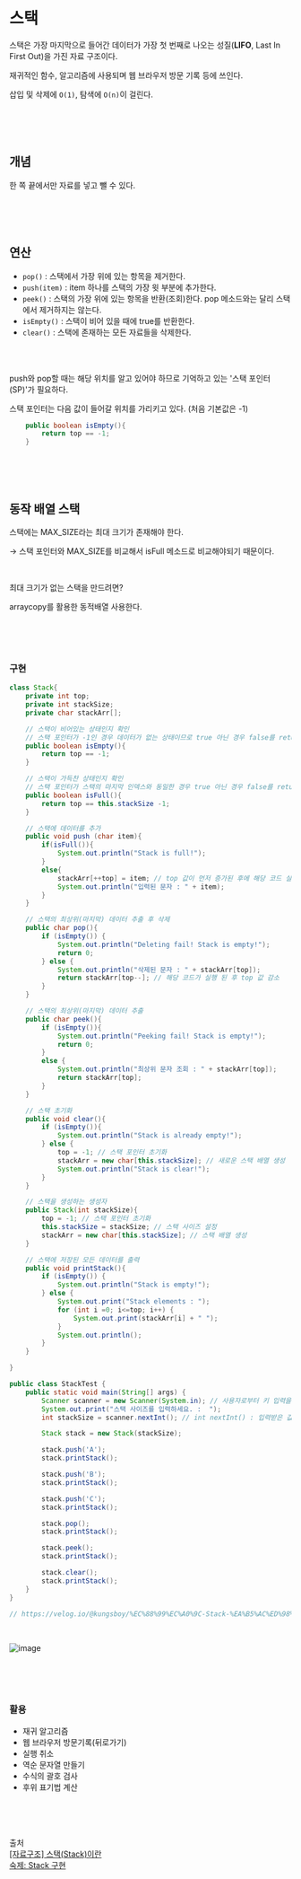 # 스택

스택은 가장 마지막으로 들어간 데이터가 가장 첫 번째로 나오는 성질(**LIFO**, Last In First Out)을 가진 자료 구조이다.

재귀적인 함수, 알고리즘에 사용되며 웹 브라우저 방문 기록 등에 쓰인다.

삽입 및 삭제에 `O(1)`, 탐색에 `O(n)`이 걸린다.

<br><br><br>

## 개념

한 쪽 끝에서만 자료를 넣고 뺄 수 있다.

<br><br><br>

## 연산

- `pop()` : 스택에서 가장 위에 있는 항목을 제거한다.
- `push(item)` : item 하나를 스택의 가장 윗 부분에 추가한다.
- `peek()` : 스택의 가장 위에 있는 항목을 반환(조회)한다. 
pop 메소드와는 달리 스택에서 제거하지는 않는다.
- `isEmpty()` : 스택이 비어 있을 때에 true를 반환한다.
- `clear()` : 스택에 존재하는 모든 자료들을 삭제한다.

<br><br>

push와 pop할 때는 해당 위치를 알고 있어야 하므로 기억하고 있는 '스택 포인터(SP)'가 필요하다.         

스택 포인터는 다음 값이 들어갈 위치를 가리키고 있다. (처음 기본값은 -1)

```java
	public boolean isEmpty(){
		return top == -1;
	}
```

<br><br><br>

## 동작 배열 스택

스택에는 MAX_SIZE라는 최대 크기가 존재해야 한다.            

→ 스택 포인터와 MAX_SIZE를 비교해서 isFull 메소드로 비교해야되기 때문이다. 

<br>
                                            
최대 크기가 없는 스택을 만드려면?       

arraycopy를 활용한 동적배열 사용한다.           

<br><br><br>

### 구현

```java
class Stack{
	private int top;
	private int stackSize;
	private char stackArr[];

	// 스택이 비어있는 상태인지 확인
	// 스택 포인터가 -1인 경우 데이터가 없는 상태이므로 true 아닌 경우 false를 return
	public boolean isEmpty(){
		return top == -1;
	}

	// 스택이 가득찬 상태인지 확인
	// 스택 포인터가 스택의 마지막 인덱스와 동일한 경우 true 아닌 경우 false를 return
	public boolean isFull(){
		return top == this.stackSize -1;
	}

	// 스택에 데이터를 추가
	public void push (char item){
		if(isFull()){
			System.out.println("Stack is full!");
		}
		else{
			stackArr[++top] = item; // top 값이 먼저 증가된 후에 해당 코드 실행
			System.out.println("입력된 문자 : " + item);
		}
	}

	// 스택의 최상위(마지막) 데이터 추출 후 삭제
	public char pop(){
		if (isEmpty()) {
			System.out.println("Deleting fail! Stack is empty!");
			return 0;
		} else {
			System.out.println("삭제된 문자 : " + stackArr[top]);
			return stackArr[top--]; // 해당 코드가 실행 된 후 top 값 감소
		}
	}

	// 스택의 최상위(마지막) 데이터 추출
	public char peek(){
		if (isEmpty()){
			System.out.println("Peeking fail! Stack is empty!");
			return 0;
		}
		else {
			System.out.println("최상위 문자 조회 : " + stackArr[top]);
			return stackArr[top];
		}
	}

	// 스택 초기화
	public void clear(){
		if (isEmpty()){
			System.out.println("Stack is already empty!");
		} else {
			top = -1; // 스택 포인터 초기화
			stackArr = new char[this.stackSize]; // 새로운 스택 배열 생성
			System.out.println("Stack is clear!");
		}
	}

	// 스택을 생성하는 생성자
	public Stack(int stackSize){
		top = -1; // 스택 포인터 초기화
		this.stackSize = stackSize; // 스택 사이즈 설정
		stackArr = new char[this.stackSize]; // 스택 배열 생성
	}

	// 스택에 저장된 모든 데이터를 출력
	public void printStack(){
		if (isEmpty()) {
			System.out.println("Stack is empty!");
		} else {
			System.out.print("Stack elements : ");
			for (int i =0; i<=top; i++) {
				System.out.print(stackArr[i] + " ");
			}
			System.out.println();
		}
	}

}

public class StackTest {
	public static void main(String[] args) {
		Scanner scanner = new Scanner(System.in); // 사용자로부터 키 입력을 받기 위해서는 System.in을 사용한다.
		System.out.print("스택 사이즈를 입력하세요. :  ");
		int stackSize = scanner.nextInt(); // int nextInt() : 입력받은 값을 int 타입으로 반환

		Stack stack = new Stack(stackSize);

		stack.push('A');
		stack.printStack();

		stack.push('B');
		stack.printStack();

		stack.push('C');
		stack.printStack();

		stack.pop();
		stack.printStack();

		stack.peek();
		stack.printStack();

		stack.clear();
		stack.printStack();
	}
}

// https://velog.io/@kungsboy/%EC%88%99%EC%A0%9C-Stack-%EA%B5%AC%ED%98%84
```
<br>

![image](https://user-images.githubusercontent.com/74857364/198081932-324f9900-3a49-42f2-a7ca-49d0b34f9225.png)

<br><br><br>

### 활용

- 재귀 알고리즘
- 웹 브라우저 방문기록(뒤로가기)
- 실행 취소
- 역순 문자열 만들기
- 수식의 괄호 검사
- 후위 표기법 계산

<br><br><br>

출처    
[[자료구조] 스택(Stack)이란](https://gmlwjd9405.github.io/2018/08/03/data-structure-stack.html)              
[숙제: Stack 구현](https://velog.io/@kungsboy/%EC%88%99%EC%A0%9C-Stack-%EA%B5%AC%ED%98%84)                        
